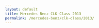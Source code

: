 ```yaml
---
layout: default
title: Mercedes Benz CLK-Class 2013
permalink: /mercedes-benz/clk-class/2013/
---
```

